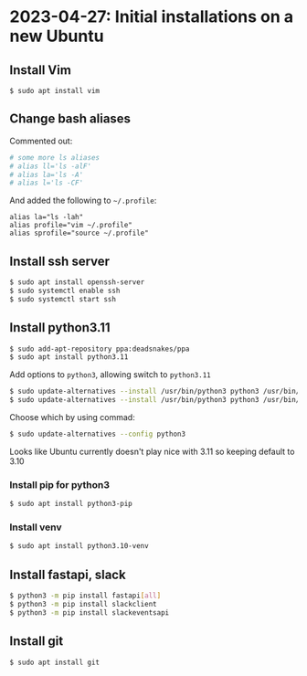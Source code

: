 # 2023-04-27: Initial installations on a new Ubuntu

## Install Vim

```
$ sudo apt install vim
```

## Change bash aliases

Commented out:

```bash
# some more ls aliases
# alias ll='ls -alF'
# alias la='ls -A'
# alias l='ls -CF'
```

And added the following to `~/.profile`:

```
alias la="ls -lah"
alias profile="vim ~/.profile"
alias sprofile="source ~/.profile"
```

## Install ssh server

```bash
$ sudo apt install openssh-server
$ sudo systemctl enable ssh
$ sudo systemctl start ssh
```

## Install python3.11

```bash
$ sudo add-apt-repository ppa:deadsnakes/ppa
$ sudo apt install python3.11
```

Add options to `python3`, allowing switch to `python3.11`

```bash
$ sudo update-alternatives --install /usr/bin/python3 python3 /usr/bin/python3.10 1
$ sudo update-alternatives --install /usr/bin/python3 python3 /usr/bin/python3.11 2
```

Choose which by using commad:
```bash
$ sudo update-alternatives --config python3
```

Looks like Ubuntu currently doesn't play nice with 3.11 so keeping default to 3.10

### Install pip for python3

```bash
$ sudo apt install python3-pip
```

### Install venv

```bash
$ sudo apt install python3.10-venv
```

## Install fastapi, slack

```bash
$ python3 -m pip install fastapi[all]
$ python3 -m pip install slackclient
$ python3 -m pip install slackeventsapi
```

## Install git 

```bash
$ sudo apt install git
```